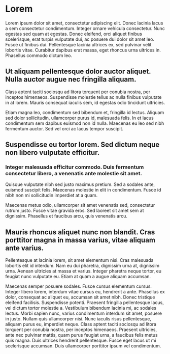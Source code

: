 
# Lorem

Lorem ipsum dolor sit amet, consectetur adipiscing elit. Donec lacinia lacus a sem consectetur condimentum. Integer ornare vehicula consectetur. Nunc egestas sed quam at egestas. Donec eleifend, orci aliquet finibus scelerisque, erat turpis vulputate dui, ac posuere dui dolor sit amet leo. Fusce ut finibus dui. Pellentesque lacinia ultrices ex, sed pulvinar velit lobortis vitae. Curabitur dapibus erat massa, eget rhoncus urna ultrices in. Phasellus commodo dictum leo.

## Ut aliquam pellentesque dolor auctor aliquet. Nulla auctor augue nec fringilla aliquam.



Class aptent taciti sociosqu ad litora torquent per conubia nostra, per inceptos himenaeos. Suspendisse molestie tellus ac nulla finibus vulputate in at lorem. Mauris consequat iaculis sem, id egestas odio tincidunt ultricies.
 
 Etiam magna leo, condimentum sed bibendum et, fringilla id lectus. Aliquam sed dolor sollicitudin, ullamcorper purus id, malesuada felis. In et lacus condimentum sem dapibus euismod non id nulla. Maecenas eu leo sed nibh fermentum auctor. Sed vel orci ac lacus tempor suscipit.


## Suspendisse eu tortor lorem. Sed dictum neque non libero vulputate efficitur. 

### Integer malesuada efficitur commodo. Duis fermentum consectetur libero, a venenatis ante molestie sit amet.
 
 Quisque vulputate nibh sed justo maximus pretium. Sed a sodales ante, euismod suscipit felis. Maecenas molestie in elit in condimentum. Fusce id nibh non mi sollicitudin imperdiet at a quam.

Maecenas metus odio, ullamcorper sit amet venenatis sed, consectetur rutrum justo. Fusce vitae gravida eros. Sed laoreet sit amet sem at dignissim. Phasellus et faucibus arcu, quis venenatis arcu. 
## Mauris rhoncus aliquet nunc non blandit. Cras porttitor magna in massa varius, vitae aliquam ante varius.

 Pellentesque at lacinia lorem, sit amet elementum nisi. Cras malesuada lobortis elit id interdum. Nam eu dui pharetra, dignissim urna at, dignissim urna. Aenean ultricies at massa et varius. Integer pharetra neque tortor, eu feugiat nunc vulputate eu. Etiam at quam a augue aliquam accumsan.

Maecenas semper posuere sodales. Fusce cursus elementum cursus. Integer libero lorem, interdum vitae cursus eu, hendrerit a ante. Phasellus ex dolor, consequat ac aliquet eu, accumsan sit amet nibh. Donec tristique eleifend facilisis. Suspendisse potenti. Praesent fringilla pellentesque lacus, vel dictum tortor molestie a. Vestibulum bibendum lacinia mi, ac sodales lectus. Morbi sapien nunc, varius condimentum interdum sit amet, posuere in justo. Nullam quis ullamcorper nisi. Nunc iaculis risus pellentesque, aliquam purus eu, imperdiet neque. Class aptent taciti sociosqu ad litora torquent per conubia nostra, per inceptos himenaeos. Praesent ultricies, ante nec pulvinar mattis, quam purus feugiat urna, a faucibus felis metus quis magna. Duis ultrices hendrerit pellentesque. Fusce eget lacus ut mi scelerisque accumsan. Duis ullamcorper porttitor ipsum vel condimentum.